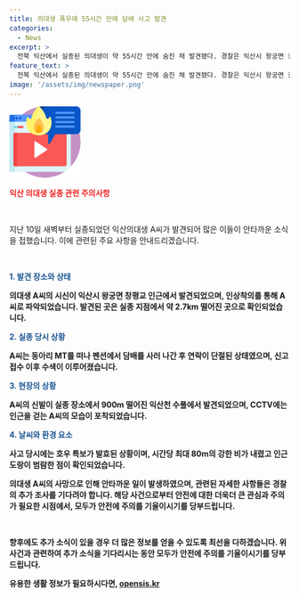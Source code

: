 ```yaml
---
title: 의대생 폭우에 55시간 만에 담배 사고 발견
categories:
  - News
excerpt: >
  전북 익산에서 실종된 의대생이 약 55시간 만에 숨진 채 발견됐다. 경찰은 익산시 왕궁면 창평교 인근에서 22살 A씨의 시신을 발견하고, A씨의 지문과 일치함을 확인했으며, 실종 지점으로부터 약 2.7km 떨어진 곳에서 발견됐다고 밝혔다. A씨는 술자리를 떠나 담배를 사러 나간 뒤 실종되었으며, 휴대전화를 보며 길을 걷다가 휩쓸렸을 가능성이 제기되고 있으며, 사망 원인을 조사 중이다.
feature_text: >
  전북 익산에서 실종된 의대생이 약 55시간 만에 숨진 채 발견됐다. 경찰은 익산시 왕궁면 창평교 인근에서 22살 A씨의 시신을 발견하고, A씨의 지문과 일치함을 확인했으며, 실종 지점으로부터 약 2.7km 떨어진 곳에서 발견됐다고 밝혔다. A씨는 술자리를 떠나 담배를 사러 나간 뒤 실종되었으며, 휴대전화를 보며 길을 걷다가 휩쓸렸을 가능성이 제기되고 있으며, 사망 원인을 조사 중이다.
image: '/assets/img/newspaper.png'
---
```


<p><img src="/assets/img/news.png" alt="rentncar 속보" /></p>

<p><b><span style="color: #ee2323;">익산 의대생 실종 관련 주의사항</span></b></p>

<p data-ke-size="size16">&nbsp;</p>

<p>지난 10일 새벽부터 실종되었던 익산의대생 A씨가 발견되어 많은 이들이 안타까운 소식을 접했습니다. 이에 관련된 주요 사항을 안내드리겠습니다. </p>

<p data-ke-size="size16">&nbsp;</p>

<p><b><span style="color: #1a5490;">1. 발견 장소와 상태</span><b></p>

<p data-ke-size="size16">의대생 A씨의 시신이 익산시 왕궁면 창평교 인근에서 발견되었으며, 인상착의를 통해 A씨로 파악되었습니다. 발견된 곳은 실종 지점에서 약 2.7km 떨어진 곳으로 확인되었습니다.<p>

<b><span style="color: #1a5490;">2. 실종 당시 상황</span><b>
<p data-ke-size="size16">A씨는 동아리 MT를 떠나 펜션에서 담배를 사러 나간 후 연락이 단절된 상태였으며, 신고 접수 이후 수색이 이루어졌습니다.<p>

<b><span style="color: #1a5490;">3. 현장의 상황</span><b>
<p data-ke-size="size16">A씨의 신발이 실종 장소에서 900m 떨어진 익산천 수풀에서 발견되었으며, CCTV에는 인근을 걷는 A씨의 모습이 포착되었습니다.<p>

<b><span style="color: #1a5490;">4. 날씨와 환경 요소</span><b>
<p data-ke-size="size16">사고 당시에는 호우 특보가 발효된 상황이며, 시간당 최대 80m의 강한 비가 내렸고 인근 도랑이 범람한 점이 확인되었습니다.<p>

의대생 A씨의 사망으로 인해 안타까운 일이 발생하였으며, 관련된 자세한 사항들은 경찰의 추가 조사를 기다려야 합니다. 해당 사건으로부터 안전에 대한 더욱더 큰 관심과 주의가 필요한 시점에서, 모두가 안전에 주의를 기울이시기를 당부드립니다.
<p data-ke-size="size16">&nbsp;</p>

<p>향후에도 추가 소식이 있을 경우 더 많은 정보를 얻을 수 있도록 최선을 다하겠습니다. 위 사건과 관련하여 추가 소식을 기다리시는 동안 모두가 안전에 주의를 기울이시기를 당부드립니다.</p>
유용한 생활 정보가 필요하시다면, <a href="https://opensis.kr" rel="dofollow">opensis.kr</a>


